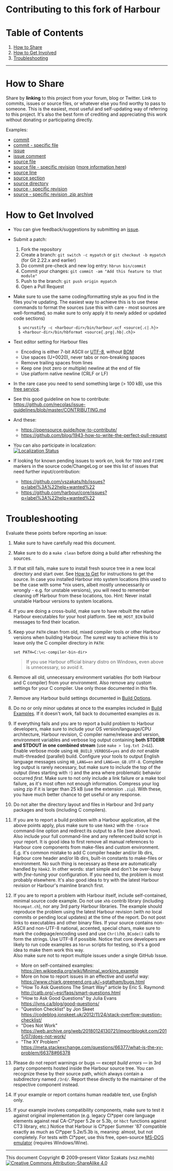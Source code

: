# Contributing to this fork of Harbour

# Table of Contents

1. [How to Share](#how-to-share)
1. [How to Get Involved](#how-to-get-involved)
1. [Troubleshooting](#troubleshooting)

---

# How to Share

  Share by **linking** to this project from your forum, blog or Twitter. Link
  to commits, issues or source files, or whatever else you find worthy to pass
  to someone. This is the easiest, most useful and self-updating way of
  referring to this project. It's also the best form of crediting and
  appreciating this work without donating or participating directly.

  Examples:

  * [commit](https://github.com/vszakats/hb/commit/35ffdc113f348fbf10203757073bbee564e4339f)
  * [commit - specific file](https://github.com/vszakats/hb/commit/35ffdc113f348fbf10203757073bbee564e4339f#diff-2)
  * [issue](https://github.com/vszakats/hb/issues/18)
  * [issue comment](https://github.com/vszakats/hb/issues/22#issuecomment-47928889)
  * [source file](tests/hello.prg)
  * [source file - specific revision](https://github.com/vszakats/hb/blob/dd2c3b3e9c0e7db7f1c18be2a079dc92f983122e/tests/hello.prg) ([more information here](https://help.github.com/articles/getting-permanent-links-to-files))
  * [source line](https://github.com/vszakats/hb/blob/dd2c3b3e9c0e7db7f1c18be2a079dc92f983122e/tests/hello.prg#L5)
  * [source section](https://github.com/vszakats/hb/blob/90ce13098244b0e27fc4b8c7af5586f892a09337/src/rtl/chruni.c#L101-L112)
  * [source directory](contrib/hbcurl/)
  * [source - specific revision](https://github.com/vszakats/hb/tree/e46f2fdb75c493ff5b4c777f5a0963d2e7d6f65b)
  * [source - specific revision .zip archive](https://github.com/vszakats/hb/archive/e46f2fdb75c493ff5b4c777f5a0963d2e7d6f65b.zip)


# How to Get Involved

- You can give feedback/suggestions by submitting an [issue](https://github.com/vszakats/hb/issues/new).
- Submit a patch:
  1. Fork the repository
  2. Create a branch: `git switch -c mypatch`
     or `git checkout -b mypatch` (for Git 2.22.x and earlier)
  3. Do commit pre-check and new log entry: `hbrun bin/commit`
  4. Commit your changes: `git commit -am "Add this feature to that module"`
  5. Push to the branch: `git push origin mypatch`
  6. Open a Pull Request
- Make sure to use the same coding/formatting style as you find in the files
  you're updating. The easiest way to achieve this is to use these commands
  to format the sources (use this with care - most sources are well-formatted,
  so make sure to only apply it to newly added or updated code sections)

        $ uncrustify -c <harbour-dir>/bin/harbour.ucf <source{.c|.h}>
        $ <harbour-dir>/bin/hbformat <source{.prg|.hb|.ch}>

- Text editor setting for Harbour files
  - Encoding is either 7-bit ASCII or [UTF-8](https://utf8everywhere.org/),
    without [BOM](https://en.wikipedia.org/wiki/Byte_order_mark)
  - Use spaces (U+0020), never tabs or non-breaking spaces
  - Remove trailing spaces from lines
  - Keep one (not zero or multiple) newline at the end of file
  - Use platform native newline (CRLF or LF)
- In the rare case you need to send something large (> 100 kB), use this
  [free service](https://transfer.sh/).
- See this good guideline on how to contribute:
  <https://github.com/necolas/issue-guidelines/blob/master/CONTRIBUTING.md>
- And these:
  - <https://opensource.guide/how-to-contribute/>
  - <https://github.com/blog/1943-how-to-write-the-perfect-pull-request>
- You can also participate in localization:<br>
  [![Localization Status](https://chart.googleapis.com/chart?chxt=y%2Cr&chd=e%3A....8J4T4T4To8UeP.AAAAAAAAAA&chco=84CCFF%2CBFE4FF%2CF4F6FB&chbh=9&chs=350x196&cht=bhs&chxl=0%3A%7CSerbian+%28Latin%29%7CLithuanian%7CChinese+%28China%29+%28GB2312%29%7CIndonesian%7CRussian%7CHungarian%7CFrench%7CItalian%7CSpanish+%28Latin+America%29%7CSpanish%7CGalician%7CGreek%7CPortuguese+%28Brazil%29%7CEnglish%7C1%3A%7C0%25%7C0%25%7C0%25%7C0%25%7C0%25%7C25%25%7C32%25%7C64%25%7C88%25%7C88%25%7C88%25%7C94%25%7C100%25%7C100%25%7C)](https://www.transifex.com/harbour/harbour/)
- If looking for known pending issues to work on, look for `TODO` and `FIXME`
  markers in the source code/ChangeLog or see this list of issues that need
  further input/contribution:
     * https://github.com/vszakats/hb/issues?q=label%3A%22help+wanted%22
     * https://github.com/harbour/core/issues?q=label%3A%22help+wanted%22


# Troubleshooting

Evaluate these points before reporting an issue:

1.  <a name="trbl-1"></a> Make sure to have carefully read this document.
2.  <a name="trbl-2"></a> Make sure to do a `make clean` before doing
    a build after refreshing the sources.
3.  <a name="trbl-3"></a> If that still fails, make sure to install fresh
    source tree in a new local directory and start over. See
    [How to Get](../README.md#how-to-get) for instructions to get the source.
    In case you installed Harbour into system locations (this used to be the
    case with some \*nix users, albeit mostly unnecessarily or wrongly - e.g.
    for unstable versions), you will need to remember cleaning off Harbour
    from these locations, too.
    Hint: Never install unstable Harbour versions to system locations.
4.  <a name="trbl-4"></a> If you are doing a cross-build, make sure to have
    rebuilt the native Harbour executables for your host platform.
    See `HB_HOST_BIN` build messages to find their location.
5.  <a name="trbl-5"></a> Keep your `PATH` clean from old, mixed compiler
    tools or other Harbour versions when building Harbour. The surest way
    to achieve this is to leave only the C compiler directory in `PATH`:

        set PATH=C:\<c-compiler-bin-dir>

    > If you use Harbour official binary distro on Windows, even above is
    > unnecessary, so avoid it.
6.  <a name="trbl-6"></a> Remove all old, unnecessary environment variables
    (for both Harbour and C compiler) from your environment. Also remove
    any custom settings for your C compiler.
    Use only those documented in this file.
7.  <a name="trbl-7"></a> Remove any Harbour build settings documented in
    [Build Options](../README.md#build-options).
8.  <a name="trbl-8"></a> Do no or only minor updates at once to the examples
    included in [Build Examples](../README.md#build-examples).
    If it doesn't work, fall back to documented examples _as is_.
9.  <a name="trbl-9"></a> If everything fails and you are to report a build
    problem to Harbour developers, make sure to include your OS
    version/language/CPU architecture, Harbour revision, C compiler
    name/release and version, environment variables and verbose log output
    containing **both STDERR and STDOUT in one combined stream**
    (use `make > log.txt 2>&1`). Enable verbose mode using
    `HB_BUILD_VERBOSE=yes` and _do not_ enable multi-threaded (parallel) build.
    Configure your tools to output English language messages using `HB_LANG=en`
    and `LANG=en_GB.UTF-8`.
    Complete log output is rarely necessary, but make sure to include the top
    of the output (lines starting with `!`) and the area where problematic
    behavior occurred _first_. Make sure to not only include a link failure or
    a make tool failure, as it's most often not enough information. Compress
    your log using zip if it is larger than 25 kB (use the extension `.zip`).
    With these, you have much better chance to get useful or any response.
10. <a name="trbl-10"></a> Do not alter the directory layout and files in
    Harbour and 3rd party packages and tools (including C compilers).
11. <a name="trbl-11"></a> If you are to report a build problem with
    a Harbour application, all the above points apply, plus make sure
    to use `hbmk2` with the `-trace` command-line option and redirect its
    output to a file (see above how). Also include your full command-line
    and any referenced build script in your report.
    It is good idea to first remove all manual references to Harbour
    core components from make-files and custom environment. E.g. it's
    common mistake to add C compiler header and/or lib dirs, Harbour core
    header and/or lib dirs, built-in constants to make-files or environment.
    No such thing is necessary as these are automatically handled by `hbmk2`.
    In other words: start simple and don't be over-busy with *fine-tuning*
    your configuration. If you need to, the problem is most probably
    elsewhere. It's also good idea to try with the latest Harbour revision or
    Harbour's mainline branch first.
12. <a name="trbl-12"></a> If you are to report a problem with Harbour itself,
    include self-contained, minimal source code example. Do not use `xhb`
    contrib library (including `hbcompat.ch`), nor any 3rd party Harbour
    libraries.
    The example should reproduce the problem using the latest Harbour revision
    (with _no_ local commits or pending local updates) at the time of the
    report. Do not post links to executables and other binary files. If
    your source contains non-ASCII and non-UTF-8 national, accented, special
    chars, make sure to mark the codepage/encoding used and use
    `Chr()`/`hb_BCode()` calls to form the strings. Use UTF-8 if possible.
    Notice that core developers are likely to run code examples as `hbrun`
    scripts for testing, so it's a good idea to make them work this way.<br>
    Also make sure not to report multiple issues under a single
    GitHub Issue.<br>
    * More on self-contained examples:
      <https://en.wikipedia.org/wiki/Minimal_working_example>
    * More on how to report issues in an effective and useful way:
      <https://www.chiark.greenend.org.uk/~sgtatham/bugs.html>
    * "How To Ask Questions The Smart Way" article by Eric S. Raymond:
      <http://catb.org/~esr/faqs/smart-questions.html>
    * "How to Ask Good Questions" by Julia Evans
      <https://jvns.ca/blog/good-questions/>
    * "Question Checklist" by Jon Skeet
      <https://codeblog.jonskeet.uk/2012/11/24/stack-overflow-question-checklist/>
    * "Does Not Work"
      <https://web.archive.org/web/20180124130721/importblogkit.com/2015/07/does-not-work/>
    * "The XY Problem"
      <https://meta.stackexchange.com/questions/66377/what-is-the-xy-problem/66378#66378>
13. <a name="trbl-13"></a> Please do not report warnings or bugs &mdash; except
    _build errors_ &mdash; in 3rd party components hosted inside the Harbour
    source tree. You can recognize these by their source path, which always
    contain a subdirectory named `/3rd/`. Report these directly to the
    maintainer of the respective component instead.
14. <a name="trbl-14"></a> If your example or report contains human readable
    text, use English only.
15. <a name="trbl-15"></a> If your example involves compatibility components,
    make sure to test it against original implementation (e.g. legacy Cl\*pper
    core language elements against real CA-Cl\*pper 5.2e or 5.3b, or `hbct`
    functions against CT3 library, etc.)
    Notice that Harbour is Cl\*pper Summer '87 compatible exactly as
    much as Cl\*pper 5.2e/5.3b is, meaning: almost, but not completely.
    For tests with Cl\*pper, use this free, open-source
    [MS-DOS emulator](https://www.vdos.info/) (requires Windows/Wine).


---
This document Copyright &copy;&nbsp;2009&ndash;present Viktor Szakats (vsz.me/hb)<br>
[![Creative Commons Attribution-ShareAlike 4.0](https://vsz.me/assets/img/cc-by-sa.svg)](https://creativecommons.org/licenses/by-sa/4.0/)

